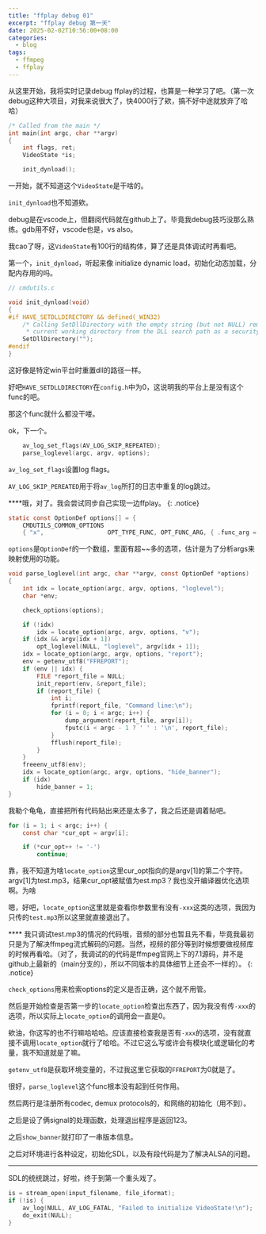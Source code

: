 ```yaml
---
title: "ffplay debug 01"
excerpt: "ffplay debug 第一天"
date: 2025-02-02T10:56:00+08:00
categories:
  - blog
tags:
  - ffmpeg
  - ffplay
---
```


从这里开始，我将实时记录debug ffplay的过程，也算是一种学习了吧。（第一次debug这种大项目，对我来说很大了，快4000行了欸，搞不好中途就放弃了哈哈）

```c
/* Called from the main */
int main(int argc, char **argv)
{
    int flags, ret;
    VideoState *is;

    init_dynload();
```
一开始，就不知道这个`VideoState`是干啥的。

`init_dynload`也不知道欸。

debug是在vscode上，但翻阅代码就在github上了。毕竟我debug技巧没那么熟练。gdb用不好，vscode也是，vs also。

我cao了呀，这`VideoState`有100行的结构体，算了还是具体调试时再看吧。

第一个，`init_dynload`，听起来像 initialize dynamic load，初始化动态加载，分配内存用的吗。
```c
// cmdutils.c

void init_dynload(void)
{
#if HAVE_SETDLLDIRECTORY && defined(_WIN32)
    /* Calling SetDllDirectory with the empty string (but not NULL) removes the
     * current working directory from the DLL search path as a security pre-caution. */
    SetDllDirectory("");
#endif
}
```
这好像是特定win平台时重置dll的路径一样。

好吧`HAVE_SETDLLDIRECTORY`在`config.h`中为0，这说明我的平台上是没有这个func的吧。

那这个func就什么都没干喽。

ok，下一个。
```c
    av_log_set_flags(AV_LOG_SKIP_REPEATED);
    parse_loglevel(argc, argv, options);
```
`av_log_set_flags`设置log flags。

`AV_LOG_SKIP_PEREATED`用于将`av_log`所打的日志中重复的log跳过。

****哦，对了。我会尝试同步自己实现一边ffplay。
{: .notice}

```c
static const OptionDef options[] = {
    CMDUTILS_COMMON_OPTIONS
    { "x",                  OPT_TYPE_FUNC, OPT_FUNC_ARG, { .func_arg = opt_width }, "force displayed width", "width" },
```
`options`是`OptionDef`的一个数组，里面有超~~多的选项，估计是为了分析args来映射使用的功能。

```c
void parse_loglevel(int argc, char **argv, const OptionDef *options)
{
    int idx = locate_option(argc, argv, options, "loglevel");
    char *env;

    check_options(options);

    if (!idx)
        idx = locate_option(argc, argv, options, "v");
    if (idx && argv[idx + 1])
        opt_loglevel(NULL, "loglevel", argv[idx + 1]);
    idx = locate_option(argc, argv, options, "report");
    env = getenv_utf8("FFREPORT");
    if (env || idx) {
        FILE *report_file = NULL;
        init_report(env, &report_file);
        if (report_file) {
            int i;
            fprintf(report_file, "Command line:\n");
            for (i = 0; i < argc; i++) {
                dump_argument(report_file, argv[i]);
                fputc(i < argc - 1 ? ' ' : '\n', report_file);
            }
            fflush(report_file);
        }
    }
    freeenv_utf8(env);
    idx = locate_option(argc, argv, options, "hide_banner");
    if (idx)
        hide_banner = 1;
}
```
我勒个龟龟，直接把所有代码贴出来还是太多了，我之后还是调着贴吧。

```c
for (i = 1; i < argc; i++) {
    const char *cur_opt = argv[i];

    if (*cur_opt++ != '-')
        continue;
```
靠，我不知道为啥`locate_option`这里cur_opt指向的是argv[1]的第二个字符。argv[1]为test.mp3，结果cur_opt被赋值为est.mp3？我也没开编译器优化选项啊。为啥

嗯，好吧，`locate_option`这里就是查看你参数里有没有`-xxx`这类的选项，我因为只传的`test.mp3`所以这里就直接退出了。

**** 我只调试test.mp3的情况的代码哦，音频的部分也暂且先不看，毕竟我最初只是为了解决ffmpeg流式解码的问题。当然，视频的部分等到时候想要做视频库的时候再看哈。（对了，我调试的的代码是ffmpeg官网上下的7.1源码，并不是github上最新的（main分支的），所以不同版本的具体细节上还会不一样的）。
{: .notice}

`check_options`用来检索options的定义是否正确，这个就不用管。

然后是开始检查是否第一步的`locate_option`检查出东西了，因为我没有传`-xxx`的选项，所以实际上`locate_option`的调用会一直是0。

欸油，你这写的也不行嘛哈哈哈。应该直接检查我是否有`-xxx`的选项，没有就直接不调用`locate_option`就行了哈哈。不过它这么写或许会有模块化或逻辑化的考量，我不知道就是了嘛。

`getenv_utf8`是获取环境变量的，不过我这里它获取的`FFREPORT`为0就是了。

很好，`parse_loglevel`这个func根本没有起到任何作用。

然后两行是注册所有codec, demux protocols的，和网络的初始化（用不到）。

之后是设了俩signal的处理函数，处理退出程序是返回123。

之后`show_banner`就打印了一串版本信息。

之后对环境进行各种设定，初始化SDL，以及有段代码是为了解决ALSA的问题。

---

SDL的统统跳过，好啦，终于到第一个重头戏了。
```c
is = stream_open(input_filename, file_iformat);
if (!is) {
    av_log(NULL, AV_LOG_FATAL, "Failed to initialize VideoState!\n");
    do_exit(NULL);
}
```
